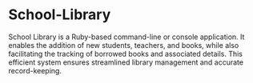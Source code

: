 # School-Library
School Library is a Ruby-based command-line or console application. It enables the addition of new students, teachers, and books, while also facilitating the tracking of borrowed books and associated details. This efficient system ensures streamlined library management and accurate record-keeping.
